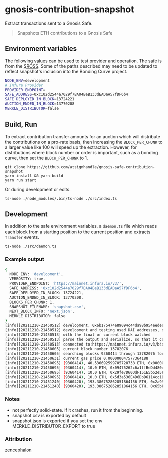 # gnosis-contribution-snapshot
Extract transactions sent to a Gnosis Safe.

> Snapshots ETH contributions to a Gnosis Safe

## Environment variables
The following values can be used to test provider and operation. The safe is from the [$ROSS](https://freerossdao.com/). Some of the paths described may need to be updated to reflect snapshot's inclusion into the Bonding Curve project.
```sh
NODE_ENV=development
# Infura Provider 
PROVIDER_ENDPOINT=
SAFE_ADDRESS=0xc102d2544a7029f7BA04BeB133dEADaA57fDF6b4
SAFE_DEPLOYED_IN_BLOCK=13724221
AUCTION_ENDED_IN_BLOCK=13770208
MERKLE_DISTRIBUTOR=false
```

## Build, Run
To extract contribution transfer amounts for an auction which will distribute the contributions on a pro-rate basis, then increasing the `BLOCK_PER_CHUNK` to a larger value like 100 will speed up the extraction. However, for distributions where block number or order is important, such as a bonding curve, then set the `BLOCK_PER_CHUNK` to 1.
```
git clone https://github.com/atsignhandle/gnosis-safe-contribution-snapshot
yarn install && yarn build
yarn run start
```
Or during development or edits.
```sh
ts-node ./node_modules/.bin/ts-node ./src/index.ts
```

## Development
In addition to the safe environment variables, a `daemon.ts` file which reads each block from a starting position to the current position and extracts `Transfer` events.

```sh
ts-node ./src/daemon.ts
```

### Example output
```sh 
{
  NODE_ENV: 'development',
  VERBOSITY: true,
  PROVIDER_ENDPOINT: 'https://mainnet.infura.io/v3/',
  SAFE_ADDRESS: '0xc102d2544a7029f7BA04BeB133dEADaA57fDF6b4',
  SAFE_DEPLOYED_IN_BLOCK: 13724221,
  AUCTION_ENDED_IN_BLOCK: 13770208,
  BLOCKS_PER_CHUNK: 1,
  SNAPSHOT_FILENAME: 'snapshot.csv',
  NEXT_BLOCK_INFO: 'next.json',
  MERKLE_DISTRIBUTOR: false
}
[info][20211210-21450512] development, 0x6b175474e89094c44da98b954eedeac495271d0f, 9360414 
[info][20211210-21450512] development and testing used DAI addresses, deployed version to use address of interest and block range of interest 
[info][20211210-21450513] with the final or current block watched 
[info][20211210-21450513] parse the output and serialize, so that it can be looked up by another process 
[info][20211210-21450513] connected to:https://mainnet.infura.io/v3/b4d27f8892f744e586e57ec09fedae38, network:{"_isProvider":true,"_events":[],"_emitted":{"block":-2},"formatter":{"formats":{"transaction":{},"transactionRequest":{},"receiptLog":{},"receipt":{},"block":{},"blockWithTransactions":{},"filter":{},"filterLog":{}}},"anyNetwork":false,"_networkPromise":{},"_maxInternalBlockNumber":-1024,"_lastBlockNumber":-2,"_pollingInterval":4000,"_fastQueryDate":0,"connection":{"url":"https://mainnet.infura.io/v3/b4d27f8892f744e586e57ec09fedae38"},"_nextId":42} 
[info][20211210-21450605] current block number 13782076 
[info][20211210-21450605] searching blocks 9360414 through 13782076 for event Transfer(address indexed src, address indexed dst, uint val) 
[info][20211210-21450631] current gas price 0.000000047577364188 
[info][20211210-21450695] (9360414), 40.536692599705728738 ETH, 0x0000000000000000000000000000000000000000,0x2a9588489F1EAD78AcD7158Ca88c25aB301fa996,40536692599705728738, Transfer(address,address,uint256) 
[info][20211210-21450695] (9360414), 10.0 ETH, 0x09475262c6a1ffBeDd480d2a15f35F978AaaAc38,0x29fe7D60DdF151E5b52e5FAB4f1325da6b2bD958,10000000000000000000, Transfer(address,address,uint256) 
[info][20211210-21450695] (9360414), 10.0 ETH, 0x29fe7D60DdF151E5b52e5FAB4f1325da6b2bD958,0x5d3a536E4D6DbD6114cc1Ead35777bAB948E3643,10000000000000000000, Transfer(address,address,uint256) 
[info][20211210-21450695] (9360414), 10.0 ETH, 0x5d3a536E4D6DbD6114cc1Ead35777bAB948E3643,0x0000000000000000000000000000000000000000,10000000000000000000, Transfer(address,address,uint256) 
[info][20211210-21451240] (9360420), 193.386752862851864156 ETH, 0x2a9588489F1EAD78AcD7158Ca88c25aB301fa996,0x65bF64Ff5f51272f729BDcD7AcFB00677ced86Cd,193386752862851864156, Transfer(address,address,uint256) 
[info][20211210-21451240] (9360420), 193.386752862851864156 ETH, 0x65bF64Ff5f51272f729BDcD7AcFB00677ced86Cd,0x63825c174ab367968EC60f061753D3bbD36A0D8F,193386752862851864156, Transfer(address,address,uint256) 
```

### Notes

* not perfectly solid-state. If it crashes, run it from the beginning.
* snapshot.csv is exported by default
* snapshot.json is exported if you set the env MERKLE_DISTRIBUTOR_EXPORT to true

### Attribution
[zencephalon](https://github.com/zencephalon)
